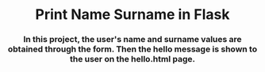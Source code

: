 <div align="center">

# **Print Name Surname in Flask**
### In this project, the user's name and surname values are obtained through the form. Then the hello message is shown to the user on the <strong> hello.html </strong> page.
</div>